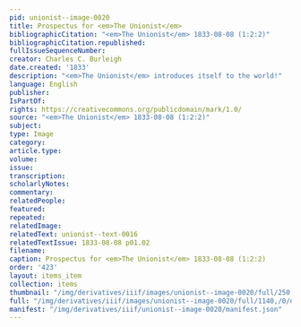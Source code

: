 ```yaml
---
pid: unionist--image-0020
title: Prospectus for <em>The Unionist</em>
bibliographicCitation: "<em>The Unionist</em> 1833-08-08 (1:2:2)"
bibliographicCitation.republished: 
fullIssueSequenceNumber: 
creator: Charles C. Burleigh
date.created: '1833'
description: "<em>The Unionist</em> introduces itself to the world!"
language: English
publisher: 
IsPartOf: 
rights: https://creativecommons.org/publicdomain/mark/1.0/
source: "<em>The Unionist</em> 1833-08-08 (1:2:2)"
subject: 
type: Image
category: 
article.type: 
volume: 
issue: 
transcription: 
scholarlyNotes: 
commentary: 
relatedPeople: 
featured: 
repeated: 
relatedImage: 
relatedText: unionist--text-0016
relatedTextIssue: 1833-08-08 p01.02
filename: 
caption: Prospectus for <em>The Unionist</em> 1833-08-08 (1:2:2)
order: '423'
layout: items_item
collection: items
thumbnail: "/img/derivatives/iiif/images/unionist--image-0020/full/250,/0/default.jpg"
full: "/img/derivatives/iiif/images/unionist--image-0020/full/1140,/0/default.jpg"
manifest: "/img/derivatives/iiif/unionist--image-0020/manifest.json"
---
```

